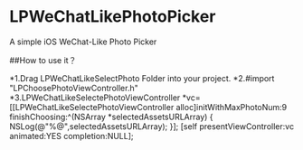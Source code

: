 # LPWeChatLikePhotoPicker
A simple iOS WeChat-Like Photo Picker

##How to use it？

*1.Drag LPWeChatLikeSelectPhoto Folder into your project.
*2.#import "LPChoosePhotoViewController.h"
*3.LPWeChatLikeSelectePhotoViewController *vc=[[LPWeChatLikeSelectePhotoViewController alloc]initWithMaxPhotoNum:9 finishChoosing:^(NSArray *selectedAssetsURLArray) {
       NSLog(@"%@",selectedAssetsURLArray);
   }];
[self presentViewController:vc animated:YES completion:NULL];
